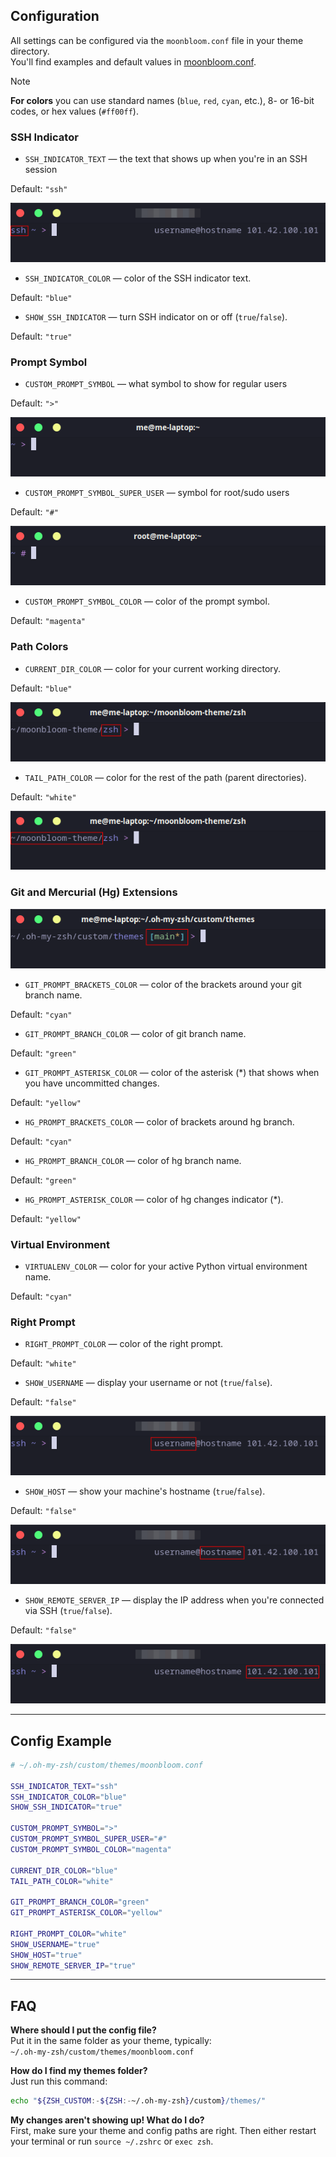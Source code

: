 ## Configuration

All settings can be configured via the `moonbloom.conf` file in your theme directory.  
You'll find examples and default values in [moonbloom.conf](https://github.com/moonbloom-theme/zsh/blob/main/moonbloom.conf).

> [!NOTE]
> **For colors** you can use standard names (`blue`, `red`, `cyan`, etc.), 8- or 16-bit codes, or hex values (`#ff00ff`).

### SSH Indicator
- `SSH_INDICATOR_TEXT` — the text that shows up when you're in an SSH session 

Default: `"ssh"`

![SSH_INDICATOR_TEXT](./assets/SSH_INDICATOR_TEXT.png)

- `SSH_INDICATOR_COLOR` — color of the SSH indicator text.

Default: `"blue"`

- `SHOW_SSH_INDICATOR` — turn SSH indicator on or off (`true`/`false`).

Default: `"true"`

### Prompt Symbol
- `CUSTOM_PROMPT_SYMBOL` — what symbol to show for regular users

Default: `">"`

![CUSTOM_PROMPT_SYMBOL](./assets/CUSTOM_PROMPT_SYMBOL.png)

- `CUSTOM_PROMPT_SYMBOL_SUPER_USER` — symbol for root/sudo users

Default: `"#"`

![CUSTOM_PROMPT_SYMBOL_SUPER_USER](./assets/CUSTOM_PROMPT_SYMBOL_SUPER_USER.png)

- `CUSTOM_PROMPT_SYMBOL_COLOR` — color of the prompt symbol.

Default: `"magenta"`

### Path Colors
- `CURRENT_DIR_COLOR` — color for your current working directory.

Default: `"blue"`

![CURRENT_DIR_COLOR](./assets/CURRENT_DIR_COLOR.png)

- `TAIL_PATH_COLOR` — color for the rest of the path (parent directories).

Default: `"white"`

![TAIL_PATH_COLOR](./assets/TAIL_PATH_COLOR.png)


### Git and Mercurial (Hg) Extensions

![GIT](./assets/GIT.png)

- `GIT_PROMPT_BRACKETS_COLOR` — color of the brackets around your git branch name.

Default: `"cyan"`

- `GIT_PROMPT_BRANCH_COLOR` — color of git branch name.

Default: `"green"`

- `GIT_PROMPT_ASTERISK_COLOR` — color of the asterisk (*) that shows when you have uncommitted changes.

Default: `"yellow"`

- `HG_PROMPT_BRACKETS_COLOR` — color of brackets around hg branch.

Default: `"cyan"`

- `HG_PROMPT_BRANCH_COLOR` — color of hg branch name.

Default: `"green"`

- `HG_PROMPT_ASTERISK_COLOR` — color of hg changes indicator (*).

Default: `"yellow"`


### Virtual Environment
- `VIRTUALENV_COLOR` — color for your active Python virtual environment name.

Default: `"cyan"`


### Right Prompt
- `RIGHT_PROMPT_COLOR` — color of the right prompt.

Default: `"white"`

- `SHOW_USERNAME` — display your username or not (`true`/`false`).

Default: `"false"`

![SHOW_USERNAME](./assets/SHOW_USERNAME.png)

- `SHOW_HOST` — show your machine's hostname (`true`/`false`).

Default: `"false"`

![SHOW_HOST](./assets/SHOW_HOST.png)

- `SHOW_REMOTE_SERVER_IP` — display the IP address when you're connected via SSH (`true`/`false`).

Default: `"false"`

![SHOW_REMOTE_SERVER_IP](./assets/SHOW_REMOTE_SERVER_IP.png)


---

## Config Example

```zsh
# ~/.oh-my-zsh/custom/themes/moonbloom.conf

SSH_INDICATOR_TEXT="ssh"
SSH_INDICATOR_COLOR="blue"
SHOW_SSH_INDICATOR="true"

CUSTOM_PROMPT_SYMBOL=">"
CUSTOM_PROMPT_SYMBOL_SUPER_USER="#"
CUSTOM_PROMPT_SYMBOL_COLOR="magenta"

CURRENT_DIR_COLOR="blue"
TAIL_PATH_COLOR="white"

GIT_PROMPT_BRANCH_COLOR="green"
GIT_PROMPT_ASTERISK_COLOR="yellow"

RIGHT_PROMPT_COLOR="white"
SHOW_USERNAME="true"
SHOW_HOST="true"
SHOW_REMOTE_SERVER_IP="true"
```

---

## FAQ

**Where should I put the config file?**  
Put it in the same folder as your theme, typically:  
`~/.oh-my-zsh/custom/themes/moonbloom.conf`

**How do I find my themes folder?**  
Just run this command:
```sh
echo "${ZSH_CUSTOM:-${ZSH:-~/.oh-my-zsh}/custom}/themes/"
```

**My changes aren't showing up! What do I do?**  
First, make sure your theme and config paths are right. Then either restart your terminal or run `source ~/.zshrc` or `exec zsh`.
